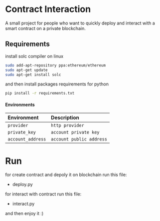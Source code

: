 
# Contract Interaction

A small project for people who want to quickly deploy and interact with a smart contract on a private blockchain.

## Requirements
install solc compiler on linux 

```bash
sudo add-apt-repository ppa:ethereum/ethereum
sudo apt-get update
sudo apt-get install solc
```

and then install packages requirements for python 

```bash
pip install -r requirements.txt
```

#### Environments



| Environment | Description                |
| :-------- | :------------------------- |
| `provider` | `http provider` | 
| `private_key` | `account private key` | 
| `account_address` | `account public address` | 



# Run

for create contract and depoly it on blockchain run this file:
- deploy.py


for interact with contract run this file:
- interact.py



and then enjoy it :)